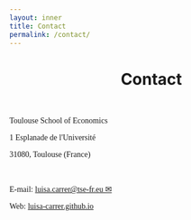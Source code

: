 ```yaml
---
layout: inner
title: Contact
permalink: /contact/
---
```


<head>
<link rel="shortcut icon" type="image/png" href="/favicon.png">
</head>

# <center> Contact </center>

<p>&nbsp;
</p>

<p style="font-size:14px;font-family: Times New Roman"> Toulouse School of Economics </p>

<p style="font-size:14px;font-family: Times New Roman"> 1 Esplanade de l'Université </p>

<p style="font-size:14px;font-family: Times New Roman">  31080, Toulouse (France) </p>

<p>&nbsp;
</p>

<p style="font-size:14px;font-family: Times New Roman"> E-mail: <a href= "mailto:luisa.carrer@tse-fr.eu">luisa.carrer@tse-fr.eu &#9993;</a> </p>

<p style="font-size:14px;font-family: Times New Roman"> Web: <a href="https://luisa-carrer.github.io">luisa-carrer.github.io</a> </p>

